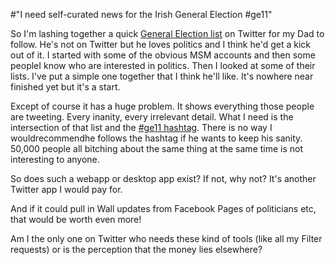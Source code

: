 #"I need self-curated news for the Irish General Election #ge11"


 So I&#39;m lashing together a quick <a href="http://twitter.com/conoro/general-election-2011-10">General Election list</a> on Twitter for my Dad to follow. He&#39;s not on Twitter but he loves politics and I think he&#39;d get a kick out of it. I started with some of the obvious MSM accounts and then some people<i></i>I know who are interested in politics. Then I looked at some of their lists. I&#39;ve put a simple one together that I think he&#39;ll like. It&#39;s nowhere near finished yet but it&#39;s a start. <p /><div>Except of course it has a huge problem. It shows everything those people are tweeting. Every inanity, every irrelevant detail. What I need is the intersection of that list and the <a href="http://twitter.com/#!/search?q=%23ge11">#ge11 hashtag</a>. There is no way I wouldrecommendhe follows the hashtag if he wants to keep his sanity. 50,000 people all bitching about the same thing at the same time is not interesting to anyone.</div> <p /><div>So does such a webapp or desktop app exist? If not, why not? It&#39;s another Twitter app I would pay for.</div><p /><div>And if it could pull in Wall updates from Facebook Pages of politicians etc, that would be worth even more!</div> <p /><div>Am I the only one on Twitter who needs these kind of tools (like all my Filter requests) or is the perception that the money lies elsewhere?</div>
 